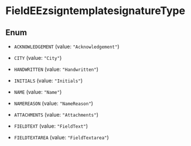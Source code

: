 

# FieldEEzsigntemplatesignatureType

## Enum


* `ACKNOWLEDGEMENT` (value: `"Acknowledgement"`)

* `CITY` (value: `"City"`)

* `HANDWRITTEN` (value: `"Handwritten"`)

* `INITIALS` (value: `"Initials"`)

* `NAME` (value: `"Name"`)

* `NAMEREASON` (value: `"NameReason"`)

* `ATTACHMENTS` (value: `"Attachments"`)

* `FIELDTEXT` (value: `"FieldText"`)

* `FIELDTEXTAREA` (value: `"FieldTextarea"`)



